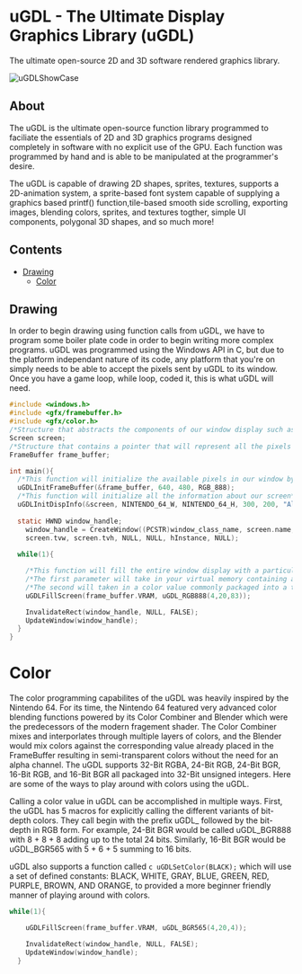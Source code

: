 # uGDL - The Ultimate Display Graphics Library (uGDL)
The ultimate open-source 2D and 3D software rendered graphics library.

![uGDLShowCase](https://user-images.githubusercontent.com/108719757/235556187-221586d5-e169-4da8-9a39-79d6f3fbc6cb.png)

## About
The uGDL is the ultimate open-source function library programmed to faciliate the essentials of 2D and 3D graphics programs
designed completely in software with no explicit use of the GPU. Each function was programmed by hand and is able to be manipulated
at the programmer's desire.

The uGDL is capable of drawing 2D shapes, sprites, textures, supports a 2D-animation system, a sprite-based font system capable of supplying a graphics based printf() function,tile-based smooth side scrolling, exporting images, blending colors, sprites, and textures togther, simple UI components, polygonal 3D shapes, and so much more!

## Contents
<!--ts-->
* [Drawing](#drawing)
  * [Color](#color)

<!--te-->

## Drawing
In order to begin drawing using function calls from uGDL, we have to program some boiler plate code in order to begin writing more complex programs.
uGDL was programmed using the Windows API in C, but due to the platform independant nature of its code, any platform that you're on simply needs to be able to accept
the pixels sent by uGDL to its window. Once you have a game loop, while loop, coded it, this is what uGDL will need.

```c
#include <windows.h>
#include <gfx/framebuffer.h>
#include <gfx/color.h>
/*Structure that abstracts the components of our window display such as our title, width, and height*/
Screen screen;
/*Structure that contains a pointer that will represent all the pixels available in our display*/
FrameBuffer frame_buffer;

int main(){
  /*This function will initialize the available pixels in our window by passing our FrameBuffer structure, our width and height, and the color format for our display*/
  uGDLInitFrameBuffer(&frame_buffer, 640, 480, RGB_888);
  /*This function will initialize all the information about our screen*/
  uGDLInitDispInfo(&screen, NINTENDO_64_W, NINTENDO_64_H, 300, 200, "Alien: Resurrection (PS1)");
  
  static HWND window_handle;
	window_handle = CreateWindow((PCSTR)window_class_name, screen.name, WS_OVERLAPPEDWINDOW | WS_VISIBLE, screen.screen_x, screen.screen_y,
	screen.tvw, screen.tvh, NULL, NULL, hInstance, NULL);
  
  while(1){

    /*This function will fill the entire window display with a particular color*/
    /*The first parameter will take in your virtual memory containing all available pixels for your window*/
    /*The second will taken in a color value commonly packaged into a triplet referred to as an RGB value(Red, Green, Blue)*/
    uGDLFillScreen(frame_buffer.VRAM, uGDL_RGB888(4,20,83));

    InvalidateRect(window_handle, NULL, FALSE);
    UpdateWindow(window_handle);
  }
}
```
# Color
The color programming capabilites of the uGDL was heavily inspired by the Nintendo 64. For its time, the Nintendo 64 featured very
advanced color blending functions powered by its Color Combiner and Blender which were the predecessors of the modern fragement shader.
The Color Combiner mixes and interporlates through multiple layers of colors, and the Blender would mix colors against the corresponding
value already placed in the FrameBuffer resulting in semi-transparent colors without the need for an alpha channel. The uGDL supports 32-Bit
RGBA, 24-Bit RGB, 24-Bit BGR, 16-Bit RGB, and 16-Bit BGR all packaged into 32-Bit unsigned integers. Here are some of the ways to play around
with colors using the uGDL.

Calling a color value in uGDL can be accomplished in multiple ways. First, the uGDL has 5 macros for explicitly calling the different
variants of bit-depth colors. They call begin with the prefix uGDL_ followed by the bit-depth in RGB form. For example, 24-Bit BGR
would be called uGDL_BGR888 with 8 + 8 + 8 adding up to the total 24 bits. Similarly, 16-Bit BGR would be uGDL_BGR565 with 5 + 6 + 5 summing to 16 bits.

uGDL also supports a function called ```c uGDLSetColor(BLACK);``` which will use a set of defined constants: BLACK, WHITE, GRAY, BLUE, GREEN,
RED, PURPLE, BROWN, AND ORANGE, to provided a more beginner friendly manner of playing around with colors.

```c
while(1){

    uGDLFillScreen(frame_buffer.VRAM, uGDL_BGR565(4,20,4));

    InvalidateRect(window_handle, NULL, FALSE);
    UpdateWindow(window_handle);
  }

```
